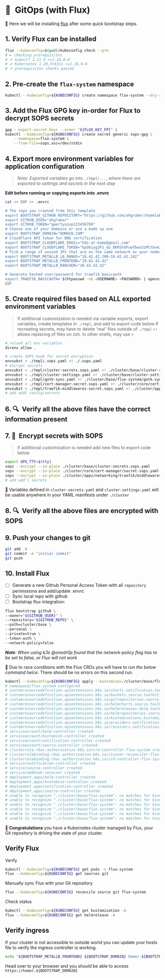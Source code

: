 # :small_blue_diamond:&nbsp; GitOps (with Flux)

:round_pushpin: Here we will be installing [flux](https://toolkit.fluxcd.io/)
after some quick bootstrap steps.

## 1. Verify Flux can be installed

```sh
flux --kubeconfig=$(pwd)/kubeconfig check --pre
# ► checking prerequisites
# ✔ kubectl 1.21.0 >=1.18.0-0
# ✔ Kubernetes 1.20.5+k3s1 >=1.16.0-0
# ✔ prerequisites checks passed
```

## 2. Pre-create the `flux-system` namespace

```sh
kubectl --kubeconfig=${KUBECONFIG} create namespace flux-system --dry-run=client -o yaml | kubectl --kubeconfig=./kubeconfig apply -f -
```

## 3. Add the Flux GPG key in-order for Flux to decrypt SOPS secrets

```sh
gpg --export-secret-keys --armor "${FLUX_KEY_FP}" |
kubectl --kubeconfig=${KUBECONFIG} create secret generic sops-gpg \
    --namespace=flux-system \
    --from-file=sops.asc=/dev/stdin
```

## 4. Export more environment variables for application configuration

> _Note: Exported variables go into `./tmpl/...`, where there are exported to settings and secrets in the next step_

**Edit before running or copying exports into .envrc**

```sh
cat << EOF >> .envrc

# The repo you created from this template
export BOOTSTRAP_GITHUB_REPOSITORY="https://github.com/ahgraber/homelab-gitops-k3s"
export GITHUB_USER="ahgraber"
export GITHUB_TOKEN="qwertyuiop123456789"
# Choose one of your domains or use a made up one
export BOOTSTRAP_DOMAIN="DOMAIN.COM"
# Cloudflare API token for DNS certification
export BOOTSTRAP_CLOUDFLARE_EMAIL="k8s-at-home@gmail.com"
export BOOTSTRAP_CLOUDFLARE_TOKEN="kpG6iyg3FS_du_8KRShdFuwfbwu3zMltbvmJV6cD"
# Pick a range of unused IPs that are on the same network as your nodes
export BOOTSTRAP_METALLB_LB_RANGE="10.42.42.200-10.42.42.242"
export BOOTSTRAP_METALLB_FRONTEND="10.42.42.42"
export BOOTSTRAP_METALLB_RANCHER="10.42.42.42"

# Generate hashed user/password for traefik basicauth
export TRAEFIK_BASICAUTH='$(htpasswd -nb <USERNAME> <PASSWORD> | openssl base64)'
EOF
```

## 5. Create required files based on ALL exported environment variables

> If additional customization is needed via variable exports, export variables,
create templates in `./tmpl`, and add to export code below
> If recreating secrets, may have to delete 'real' files outside of `./tmpl`
> `>!` allows replacing of files on zsh.  In other shells, may use `>`

```zsh
# reload all env variables
direnv allow .

# create SOPS hook for secret encryption
envsubst < ./tmpl/.sops.yaml >! ./.sops.yaml
# encrypt secrets
envsubst < ./tmpl/cluster-secrets.sops.yaml >! ./cluster/base/cluster-secrets.sops.yaml
envsubst < ./tmpl/cluster-settings.yaml >! ./cluster/base/cluster-settings.yaml
envsubst < ./tmpl/gotk-sync.yaml >! ./cluster/base/flux-system/gotk-sync.yaml
envsubst < ./tmpl/cert-manager-secret.sops.yaml >! ./cluster/core/cert-manager/secret.sops.yaml
envsubst < ./tmpl/traefik-middlewares-secret.sops.yaml >! ./cluster/apps/networking/traefik/middlewares/secret.sops.yaml
# add addl config/secrets
```

## 6. :mag:&nbsp; **Verify** all the above files have the correct information present

## 7. :closed_lock_with_key:&nbsp; Encrypt secrets with SOPS

> If additional customization is needed add new files to export code below

```sh
export GPG_TTY=$(tty)
sops --encrypt --in-place ./cluster/base/cluster-secrets.sops.yaml
sops --encrypt --in-place ./cluster/core/cert-manager/secret.sops.yaml
sops --encrypt --in-place ./cluster/apps/networking/traefik/middlewares/secret.sops.yaml
# add add'l secrets
```

:round_pushpin: Variables defined in `cluster-secrets.yaml` and
`cluster-settings.yaml` will be usable anywhere in your YAML manifests
under `./cluster`

## 8. :mag:&nbsp; **Verify** all the above files are **encrypted** with SOPS

## 9. Push your changes to git

```sh
git add -A
git commit -m "initial commit"
git push
```

## 10. Install Flux

* [ ] Generate a new Github Personal Access Token with all `repository` permissions and add/update .envrc
* [ ] Sync local repo with github
* [ ] Bootstrap flux integration:

```sh
flux bootstrap github \
--owner="${GITHUB_USER}" \
--repository="${GITHUB_REPO}" \
--path=cluster/base \
--personal \
--private=true \
--token-auth \
--network-policy=false
```

_**Note**: When using k3s @onedr0p found that the network-policy flag has to be set to false, or Flux will not work_

:round_pushpin: Due to race conditions with the Flux CRDs you will have to
*run the below command twice*. There should be no errors on this second run.

```sh
kubectl --kubeconfig=${KUBECONFIG} apply --kustomize=./cluster/base/flux-system
# namespace/flux-system configured
# customresourcedefinition.apiextensions.k8s.io/alerts.notification.toolkit.fluxcd.io created
# customresourcedefinition.apiextensions.k8s.io/buckets.source.toolkit.fluxcd.io created
# customresourcedefinition.apiextensions.k8s.io/gitrepositories.source.toolkit.fluxcd.io created
# customresourcedefinition.apiextensions.k8s.io/helmcharts.source.toolkit.fluxcd.io created
# customresourcedefinition.apiextensions.k8s.io/helmreleases.helm.toolkit.fluxcd.io created
# customresourcedefinition.apiextensions.k8s.io/helmrepositories.source.toolkit.fluxcd.io created
# customresourcedefinition.apiextensions.k8s.io/kustomizations.kustomize.toolkit.fluxcd.io created
# customresourcedefinition.apiextensions.k8s.io/providers.notification.toolkit.fluxcd.io created
# customresourcedefinition.apiextensions.k8s.io/receivers.notification.toolkit.fluxcd.io created
# serviceaccount/helm-controller created
# serviceaccount/kustomize-controller created
# serviceaccount/notification-controller created
# serviceaccount/source-controller created
# clusterrole.rbac.authorization.k8s.io/crd-controller-flux-system created
# clusterrolebinding.rbac.authorization.k8s.io/cluster-reconciler-flux-system created
# clusterrolebinding.rbac.authorization.k8s.io/crd-controller-flux-system created
# service/notification-controller created
# service/source-controller created
# service/webhook-receiver created
# deployment.apps/helm-controller created
# deployment.apps/kustomize-controller created
# deployment.apps/notification-controller created
# deployment.apps/source-controller created
# unable to recognize "./cluster/base/flux-system": no matches for kind "Kustomization" in version "kustomize.toolkit.fluxcd.io/v1beta1"
# unable to recognize "./cluster/base/flux-system": no matches for kind "GitRepository" in version "source.toolkit.fluxcd.io/v1beta1"
# unable to recognize "./cluster/base/flux-system": no matches for kind "HelmRepository" in version "source.toolkit.fluxcd.io/v1beta1"
# unable to recognize "./cluster/base/flux-system": no matches for kind "HelmRepository" in version "source.toolkit.fluxcd.io/v1beta1"
# unable to recognize "./cluster/base/flux-system": no matches for kind "HelmRepository" in version "source.toolkit.fluxcd.io/v1beta1"
# unable to recognize "./cluster/base/flux-system": no matches for kind "HelmRepository" in version "source.toolkit.fluxcd.io/v1beta1"
```

:tada: **Congratulations** you have a Kubernetes cluster managed by Flux,
your Git repository is driving the state of your cluster.

## Verify Flux

Verify

```sh
kubectl --kubeconfig=${KUBECONFIG} get pods -n flux-system
flux --kubeconfig=${KUBECONFIG} get sources git
```

Manually sync Flux with your Git repository

```sh
flux --kubeconfig=${KUBECONFIG} reconcile source git flux-system
```

Check status

```sh
kubectl --kubeconfig=${KUBECONFIG} get kustomization -A
flux --kubeconfig=${KUBECONFIG} get helmrelease -A
```

## Verify ingress

If your cluster is not accessible to outside world you can update your hosts
file to verify the ingress controller is working.

```sh
echo "${BOOTSTRAP_METALLB_FRONTEND} ${BOOTSTRAP_DOMAIN} homer.${BOOTSTRAP_DOMAIN}" | sudo tee -a /etc/hosts
```

Head over to your browser and you _should_ be able to access
`https://homer.${BOOTSTRAP_DOMAIN}`
